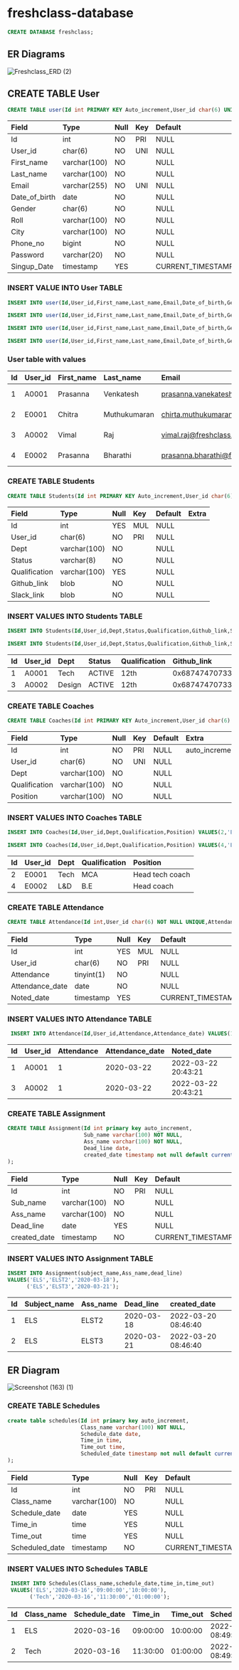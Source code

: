 # freshclass-database

```sql
CREATE DATABASE freshclass;
```

## ER Diagrams
![Freshclass_ERD (2)](https://user-images.githubusercontent.com/83388298/159615401-61a46e13-60fb-46a1-9261-f433986cc058.png)

## CREATE TABLE User

```sql
CREATE TABLE user(Id int PRIMARY KEY Auto_increment,User_id char(6) UNIQUE NOT NULL,First_name varchar(100) NOT NULL,Last_name varchar(100) NOT NULL,Email varchar(255) NOT NULL UNIQUE,Date_of_birth date NOT NULL,Gender char(6) NOT NULL,Roll varchar(100) NOT NULL,City varchar(100) NOT NULL,Phone_no bigint NOT NULL,Password varchar(20) NOT NULL,Singup_Date timestamp default current_timestamp,check(Gender in ('Male','Female','Other')));
```

| Field         | Type         | Null | Key | Default           | Extra             |
|:--------------|:-------------|:-----|:----|:------------------|:------------------|
| Id            | int          | NO   | PRI | NULL              | auto_increment    |
| User_id       | char(6)      | NO   | UNI | NULL              |                   |
| First_name    | varchar(100) | NO   |     | NULL              |                   |
| Last_name     | varchar(100) | NO   |     | NULL              |                   |
| Email         | varchar(255) | NO   | UNI | NULL              |                   |
| Date_of_birth | date         | NO   |     | NULL              |                   |
| Gender        | char(6)      | NO   |     | NULL              |                   |
| Roll          | varchar(100) | NO   |     | NULL              |                   |
| City          | varchar(100) | NO   |     | NULL              |                   |
| Phone_no      | bigint       | NO   |     | NULL              |                   |
| Password      | varchar(20)  | NO   |     | NULL              |                   |
| Singup_Date   | timestamp    | YES  |     | CURRENT_TIMESTAMP | DEFAULT_GENERATED |


### INSERT VALUE INTO User TABLE

```sql
INSERT INTO user(Id,User_id,First_name,Last_name,Email,Date_of_birth,Gender,Roll,City,Phone_no,Password) VALUES(1,'A0001','Prasanna','Venkatesh','prasanna.vanekatesh@freshclass.com','2001-01-20','Male','Student','Thanjevur',9791836225,'Prasanna@2022');
```
```sql
INSERT INTO user(Id,User_id,First_name,Last_name,Email,Date_of_birth,Gender,Roll,City,Phone_no,Password) VALUES(2,'E0001','Chitra','Muthukumaran','chirta.muthukumaran@freshclass.com','1995-03-04','Female','Coach','Chennai',9791836222,'Chitra@2022');
```
```sql
INSERT INTO user(Id,User_id,First_name,Last_name,Email,Date_of_birth,Gender,Roll,City,Phone_no,Password) VALUES(3,'A0002','Vimal','Raj','vimal.raj@freshclass.com','2002-06-05','Male','Student','Pondicherry',9791836332,'vimal@2022');
```
```sql
INSERT INTO user(Id,User_id,First_name,Last_name,Email,Date_of_birth,Gender,Roll,City,Phone_no,Password) VALUES(4,'E0002','Prasanna','Bharathi','prasanna.bharathi@freshclass.com','2003-06-07','Female','coach','Chennai',9791834352,'Prasanna@2022');
```

### User table with values

| Id | User_id | First_name | Last_name    | Email                              | Date_of_birth | Gender | Roll    | City        | Phone_no   | Password      | Singup_Date         |
|:---|:--------|:-----------|:-------------|:-----------------------------------|:--------------|:-------|:--------|:------------|:-----------|:--------------|:--------------------|
|  1 | A0001   | Prasanna   | Venkatesh    | prasanna.vanekatesh@freshclass.com | 2001-01-20    | Male   | Student | Thanjevur   | 9791836225 | Prasanna@2022 | 2022-03-22 16:22:44 |
|  2 | E0001   | Chitra     | Muthukumaran | chirta.muthukumaran@freshclass.com | 1995-03-04    | Female | Coach   | Chennai     | 9791836222 | Chitra@2022   | 2022-03-22 16:48:16 |
|  3 | A0002   | Vimal      | Raj          | vimal.raj@freshclass.com           | 2002-06-05    | Male   | Student | Pondicherry | 9791836332 | vimal@2022    | 2022-03-22 16:50:23 |
|  4 | E0002   | Prasanna   | Bharathi     | prasanna.bharathi@freshclass.com   | 2003-06-07    | Female | coach   | Chennai     | 9791834352 | Prasanna@2022 | 2022-03-22 16:53:04 |

### CREATE TABLE Students

```sql
CREATE TABLE Students(Id int PRIMARY KEY Auto_increment,User_id char(6) unique NOT NULL,Dept varchar(100) NOT NULL,Status varchar(8) NOT NULL,Qualification varchar(100),Github_link BLOB NOT NULL,Slack_link BLOB NOT NULL,FOREIGN KEY(Id) REFERENCES User(Id));
```

| Field         | Type         | Null | Key | Default | Extra |
|:--------------|:-------------|:-----|:----|:--------|:------|
| Id            | int          | YES  | MUL | NULL    |       |
| User_id       | char(6)      | NO   | PRI | NULL    |       |
| Dept          | varchar(100) | NO   |     | NULL    |       |
| Status        | varchar(8)   | NO   |     | NULL    |       |
| Qualification | varchar(100) | YES  |     | NULL    |       |
| Github_link   | blob         | NO   |     | NULL    |       |
| Slack_link    | blob         | NO   |     | NULL    |       |

### INSERT VALUES INTO Students TABLE

```sql 
INSERT INTO Students(Id,User_id,Dept,Status,Qualification,Github_link,Slack_link) VALUES(1,'A0001','Tech','ACTIVE','12th','https://github.com/Prasanna-dot','https://fwbuzz.slack.com/team/U02GHKLS60J');
```
```sql 
INSERT INTO Students(Id,User_id,Dept,Status,Qualification,Github_link,Slack_link) VALUES(3,'A0002','Design','ACTIVE','12th','https://github.com/Prasanna-dot','https://fwbuzz.slack.com/team/U02GHKLS60J');
```

| Id | User_id | Dept   | Status | Qualification | Github_link                                                      | Slack_link                                                                           |
|:---|:--------|:-------|:-------|:--------------|:-----------------------------------------------------------------|:-------------------------------------------------------------------------------------|
|  1 | A0001   | Tech   | ACTIVE | 12th          | 0x68747470733A2F2F6769746875622E636F6D2F50726173616E6E612D646F74 | 0x68747470733A2F2F667762757A7A2E736C61636B2E636F6D2F7465616D2F55303247484B4C5336304A |
|  3 | A0002   | Design | ACTIVE | 12th          | 0x68747470733A2F2F6769746875622E636F6D2F50726173616E6E612D646F74 | 0x68747470733A2F2F667762757A7A2E736C61636B2E636F6D2F7465616D2F55303247484B4C5336304A |

### CREATE TABLE Coaches

```sql
CREATE TABLE Coaches(Id int PRIMARY KEY Auto_increment,User_id char(6) unique not null,Dept varchar(100) not null,Qualification varchar(100) not null,Position varchar(100) not null, FOREIGN KEY(Id) REFERENCES User(Id));
```

| Field         | Type         | Null | Key | Default | Extra          |
|:--------------|:-------------|:-----|:----|:--------|:---------------|
| Id            | int          | NO   | PRI | NULL    | auto_increment |
| User_id       | char(6)      | NO   | UNI | NULL    |                |
| Dept          | varchar(100) | NO   |     | NULL    |                |
| Qualification | varchar(100) | NO   |     | NULL    |                |
| Position      | varchar(100) | NO   |     | NULL    |                |

### INSERT VALUES INTO Coaches TABLE

```sql
INSERT INTO Coaches(Id,User_id,Dept,Qualification,Position) VALUES(2,'E0001','Tech','12th','Head tech coach');
```
```sql
INSERT INTO Coaches(Id,User_id,Dept,Qualification,Position) VALUES(4,'E0002','L&D','12th','Head coach');
```

| Id | User_id | Dept | Qualification | Position        |
|:---|:--------|:-----|:--------------|:----------------|
|  2 | E0001   | Tech | MCA           | Head tech coach |
|  4 | E0002   | L&D  | B.E           | Head coach      |

### CREATE TABLE Attendance

```sql
CREATE TABLE Attendance(Id int,User_id char(6) NOT NULL UNIQUE,Attendance TINYINT(1) NOT NULL,Attendance_date DATE NOT NULL,Noted_date timestamp default current_timestamp, FOREIGN KEY(Id) REFERENCES User(Id));
```

| Field           | Type       | Null | Key | Default           | Extra             |
|:----------------|:-----------|:-----|:----|:------------------|:------------------|
| Id              | int        | YES  | MUL | NULL              |                   |
| User_id         | char(6)    | NO   | PRI | NULL              |                   |
| Attendance      | tinyint(1) | NO   |     | NULL              |                   |
| Attendance_date | date       | NO   |     | NULL              |                   |
| Noted_date      | timestamp  | YES  |     | CURRENT_TIMESTAMP | DEFAULT_GENERATED |

### INSERT VALUES INTO Attendance TABLE

```sql
 INSERT INTO Attendance(Id,User_id,Attendance,Attendance_date) VALUES(1,'A0001',1,'2020-03-22'),(3,'A0002',1,'2020-03-22');
```

| Id   | User_id | Attendance | Attendance_date | Noted_date          |
|:-----|:--------|:-----------|:----------------|:--------------------|
|    1 | A0001   |          1 | 2020-03-22      | 2022-03-22 20:43:21 |
|    3 | A0002   |          1 | 2020-03-22      | 2022-03-22 20:43:21 |

### CREATE TABLE Assignment

```sql
CREATE TABLE Assignment(Id int primary key auto_increment, 
                        Sub_name varchar(100) NOT NULL, 
                        Ass_name varchar(100) NOT NULL, 
                        Dead_line date, 
                        created_date timestamp not null default current_timestamp
);
```

| Field        | Type         | Null | Key | Default           | Extra             |
|:-------------|:-------------|:-----|:----|:------------------|:------------------|
| Id           | int          | NO   | PRI | NULL              | auto_increment    |
| Sub_name | varchar(100) | NO   |     | NULL              |                   |
| Ass_name     | varchar(100) | NO   |     | NULL              |                   |
| Dead_line    | date         | YES  |     | NULL              |                   |
| created_date | timestamp    | NO   |     | CURRENT_TIMESTAMP | DEFAULT_GENERATED |


### INSERT VALUES INTO Assignment TABLE

```sql
INSERT INTO Assignment(subject_name,Ass_name,dead_line) 
VALUES('ELS','ELST2','2020-03-18'),
      ('ELS','ELST3','2020-03-21');
```

| Id | Subject_name | Ass_name | Dead_line  | created_date        |
|:---|:-------------|:---------|:-----------|:--------------------|
|  1 | ELS          | ELST2    | 2020-03-18 | 2022-03-20 08:46:40 |
|  2 | ELS          | ELST3    | 2020-03-21 | 2022-03-20 08:46:40 |

## ER Diagram
![Screenshot (163) (1)](https://user-images.githubusercontent.com/83388298/159401104-338dc286-32c6-4b30-8453-9ea9998de928.jpg)

### CREATE TABLE Schedules

```sql
create table schedules(Id int primary key auto_increment,
                       Class_name varchar(100) NOT NULL,
                       Schedule_date date,
                       Time_in time,
                       Time_out time,
                       Scheduled_date timestamp not null default current_timestamp
);
```

| Field          | Type         | Null | Key | Default           | Extra             |
|:----------------|:------------|:-----|:----|:------------------|:------------------|
| Id             | int          | NO   | PRI | NULL              | auto_increment    |
| Class_name     | varchar(100) | NO   |     | NULL              |                   |
| Schedule_date  | date         | YES  |     | NULL              |                   |
| Time_in        | time         | YES  |     | NULL              |                   |
| Time_out       | time         | YES  |     | NULL              |                   |
| Scheduled_date | timestamp    | NO   |     | CURRENT_TIMESTAMP | DEFAULT_GENERATED |



### INSERT VALUES INTO Schedules TABLE

```sql
 INSERT INTO Schedules(Class_name,schedule_date,time_in,time_out) 
 VALUES('ELS','2020-03-16','09:00:00','10:00:00'),
       ('Tech','2020-03-16','11:30:00','01:00:00');
```

| Id | Class_name | Schedule_date | Time_in  | Time_out | Scheduled_date      |
|:---|:-----------|:--------------|:---------|:---------|:--------------------|
|  1 | ELS        | 2020-03-16    | 09:00:00 | 10:00:00 | 2022-03-20 08:49:56 |
|  2 | Tech       | 2020-03-16    | 11:30:00 | 01:00:00 | 2022-03-20 08:49:56 |

